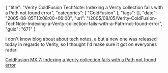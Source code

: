 {
	"title": "Verity ColdFusion TechNote: Indexing a Verity collection fails with a Path not found error",
	"categories": [
		"ColdFusion"
	],
	"tags": [],
	"date": "2005-08-05T13:08:00+06:00",
	"url": "/2005/08/05/Verity-ColdFusion-TechNote-Indexing-a-Verity-collection-fails-with-a-Path-not-found-error",
	"guid": "671"
}

I don't know blog about about tech notes, a but a new one was released today in regards to Verity, so I thought I'd make sure it got on everyones radar:

<a href="http://www.macromedia.com/cfusion/knowledgebase/index.cfm?id=cfe19ecb&pss=rss__coldfusion_cfe19ecb"> ColdFusion MX 7: Indexing a Verity collection fails with a Path not found error</a>